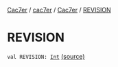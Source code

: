 [Cac7er](../../index.md) / [cac7er](../index.md) / [Cac7er](index.md) / [REVISION](./-r-e-v-i-s-i-o-n.md)

# REVISION

`val REVISION: `[`Int`](https://kotlinlang.org/api/latest/jvm/stdlib/kotlin/-int/index.html) [(source)](http://2wiqua.wcaokaze.com/gitbucket/wcaokaze/Cac7er/blob/master/src/main/java/cac7er/Cac7er.kt#L62)